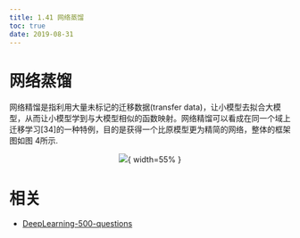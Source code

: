 ```yaml
---
title: 1.41 网络蒸馏
toc: true
date: 2019-08-31
---
```


# 网络蒸馏

网络精馏是指利用大量未标记的迁移数据(transfer data)，让小模型去拟合大模型，从而让小模型学到与大模型相似的函数映射。网络精馏可以看成在同一个域上迁移学习[34]的一种特例，目的是获得一个比原模型更为精简的网络，整体的框架图如图 4所示.

<center>

![](http://images.iterate.site/blog/image/20190722/v6PEUcQ9YOjP.png?imageslim){ width=55% }

</center>






# 相关

- [DeepLearning-500-questions](https://github.com/scutan90/DeepLearning-500-questions)
